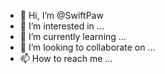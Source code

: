 - 👋 Hi, I’m @SwiftPaw
- 👀 I’m interested in ...
- 🌱 I’m currently learning ...
- 💞️ I’m looking to collaborate on ...
- 📫 How to reach me ...

<!---
SwiftPaw/SwiftPaw is a ✨ special ✨ repository because its `README.md` (this file) appears on your GitHub profile.
You can click the Preview link to take a look at your changes.
--->
